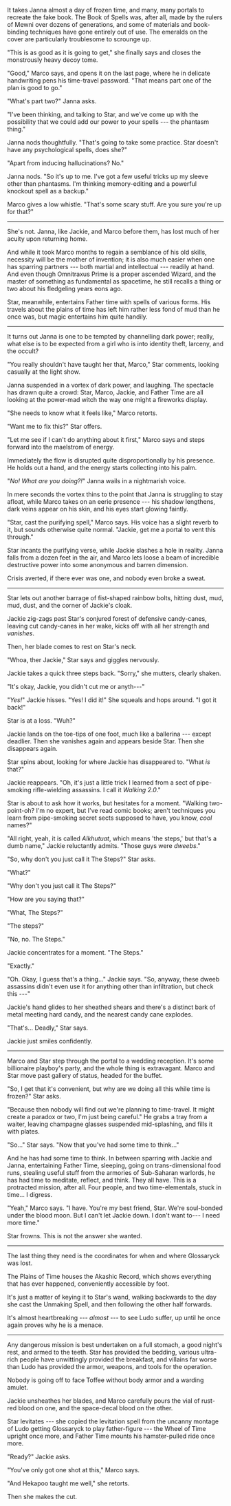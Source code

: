 It takes Janna almost a day of frozen time, and many, many portals
to recreate the fake book. The Book of Spells was, after all, made by the rulers of Mewni
over dozens of generations, and some of materials and book-binding techniques have gone
entirely out of use. The emeralds on the cover are particularly troublesome to scrounge up.

"This is as good as it is going to get," she finally says and closes the monstrously
heavy decoy tome.

"Good," Marco says, and opens it on the last page, where he in delicate handwriting
pens his time-travel password. "That means part one of the plan is good to go."

"What's part two?" Janna asks.

"I've been thinking, and talking to Star, and we've come up with the possibility
that we could add our power to your spells --- the phantasm thing."

Janna nods thoughtfully. "That's going to take some practice. Star doesn't
have any psychological spells, does she?"

"Apart from inducing hallucinations? No."

Janna nods. "So it's up to me. I've got a few useful tricks up my sleeve other
than phantasms. I'm thinking memory-editing and a powerful knockout spell as
a backup."

Marco gives a low whistle. "That's some scary stuff. Are you sure you're up
for that?"

----

She's not. Janna, like Jackie, and Marco before them, has lost much of her acuity
upon returning home.

And while it took Marco months to regain a semblance of his old skills, necessity
will be the mother of invention; it is also much easier when one has sparring
partners --- both martial and intellectual --- readily at hand. And even though
Omnitraxus Prime is a proper ascended Wizard, and the master of something as
fundamental as spacetime, he still recalls a thing or two about his fledgeling years
eons ago.

Star, meanwhile, entertains Father time with spells of various forms. His
travels about the plains of time has left him rather less fond of mud than
he once was, but magic entertains him quite handily.

----

It turns out Janna is one to be tempted by channelling dark power; really, what
else is to be expected from a girl who is into identity theft, larceny, and
the occult?

"You really shouldn't have taught her that, Marco," Star comments, looking
casually at the light show.

Janna suspended in a vortex of dark power, and laughing. The
spectacle has drawn quite a crowd: Star, Marco, Jackie, and Father Time are
all looking at the power-mad witch the way one might a fireworks display.

"She needs to know what it feels like," Marco retorts.

"Want me to fix this?" Star offers.

"Let me see if I can't do anything about it first," Marco says and steps
forward into the maelstrom of energy.

Immediately the flow is disrupted quite disproportionally by his presence. He holds
out a hand, and the energy starts collecting into his palm.

"_No! What are you doing?!_"  Janna wails in a nightmarish voice.

In mere seconds the vortex thins to the point that Janna is struggling to stay afloat,
while Marco takes on an eerie presence --- his shadow lengthens, dark veins appear on his
skin, and his eyes start glowing faintly.

"Star, cast the purifying spell," Marco says. His voice has a slight reverb to it, but
sounds otherwise quite normal. "Jackie, get me a portal to vent this through."

Star incants the purifying verse, while Jackie slashes a hole in reality. Janna
falls from a dozen feet in the air, and Marco lets loose a beam of incredible
destructive power into some anonymous and barren dimension.

Crisis averted, if there ever was one, and nobody even broke a sweat.

----

Star lets out another barrage of fist-shaped rainbow bolts, hitting dust, mud,
mud, dust, and the corner of Jackie's cloak.

Jackie zig-zags past Star's conjured forest of defensive candy-canes, leaving
cut candy-canes in her wake, kicks off with all her strength and _vanishes_.

Then, her blade comes to rest on Star's neck.

"Whoa, ther Jackie," Star says and giggles nervously.

Jackie takes a quick three steps back. "Sorry," she mutters, clearly shaken.

"It's okay, Jackie, you didn't cut me or anyth---"

"_Yes!_" Jackie hisses. "Yes! I did it!" She squeals and hops around. "I got it
back!"

Star is at a loss. "Wuh?"

Jackie lands on the toe-tips of one foot, much like a ballerina --- except deadlier.
Then she vanishes again and appears beside Star. Then she disappears again.

Star spins about, looking for where Jackie has disappeared to. "What _is_ that?"

Jackie reappears. "Oh, it's just a little trick I learned from a sect of pipe-smoking
rifle-wielding assassins. I call it _Walking 2.0_."

Star is about to ask how it works, but hesitates for a moment. "Walking two-point-oh?
I'm no expert, but I've read comic books; aren't techniques you learn from pipe-smoking
secret sects supposed to have, you know, _cool_ names?"

"All right, yeah, it is called _Alkhutuat_, which means 'the steps,' but that's a dumb name,"
Jackie reluctantly admits. "Those guys were _dweebs_."

"So, why don't you just call it The Steps?" Star asks.

"What?"

"Why don't you just call it The Steps?"

"How are you saying that?"

"What, The Steps?"

"The steps?"

"No, no. The Steps."

Jackie concentrates for a moment. "The Steps."

"Exactly."

"Oh. Okay, I guess that's a thing..." Jackie says. "So, anyway, these dweeb assassins didn't
even use it for anything other than infiltration, but check this ---"

Jackie's hand glides to her sheathed shears and there's a distinct bark of metal meeting
hard candy, and the nearest candy cane explodes.

"That's... Deadly," Star says.

Jackie just smiles confidently.

----

Marco and Star step through the portal to a wedding reception. It's some billionaire playboy's
party, and the whole thing is extravagant. Marco and Star move past gallery of status, headed
for the buffet.

"So, I get that it's convenient, but why are we doing all this while time is frozen?" Star asks.

"Because then nobody will find out we're planning to time-travel. It might create a paradox or two,
I'm just being careful." He grabs a tray from a waiter, leaving champagne glasses suspended 
mid-splashing, and fills it with plates.

"So..." Star says. "Now that you've had some time to think..."

And he has had some time to think. In between sparring with Jackie and Janna, entertaining Father Time,
sleeping, going on trans-dimensional food runs, stealing useful stuff from the armories of Sub-Saharan
warlords, he has had time to meditate, reflect, and think. They all have. This is a protracted mission,
after all. Four people, and two time-elementals, stuck in time... I digress.

"Yeah," Marco says. "I have. You're my best friend, Star. We're soul-bonded under the blood moon.
But I can't let Jackie down. I don't want to--- I need more time."
 
Star frowns. This is not the answer she wanted.

----

The last thing they need is the coordinates for when and where Glossaryck was lost.

The Plains of Time houses the Akashic Record, which shows everything that has ever
happened, conveniently accessible by foot.

It's just a matter of keying it to Star's wand, walking backwards to the day she
cast the Unmaking Spell, and then following the other half forwards.

It's almost heartbreaking --- _almost_ --- to see Ludo suffer, up until he once again
proves why he is a menace.

----

Any dangerous mission is best undertaken on a full stomach, a good night's rest, and armed to the teeth.
Star has provided the bedding, various ultra-rich people have unwittingly provided the breakfast,
and villains far worse than Ludo has provided the armor, weapons, and tools for the operation.

Nobody is going off to face Toffee without body armor and a warding amulet.

Jackie unsheathes her blades, and Marco carefully pours the vial of rust-red blood on one, and
the space-decal blood on the other.

Star levitates --- she copied the levitation spell from the uncanny montage of Ludo getting Glossaryck
to play father-figure --- the Wheel of Time upright once more, and Father Time mounts his
hamster-pulled ride once more.

"Ready?" Jackie asks.

"You've only got one shot at this," Marco says.

"And Hekapoo taught me well," she retorts.

Then she makes the cut.
